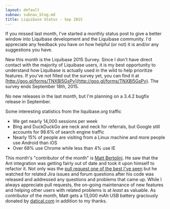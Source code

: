 ```yaml
---
layout: default
subnav: subnav_blog.md
title: Liquibase Status - Sep 2015
---
```


If you missed last month, I've started a monthly status post to give a better window into Liquibase development and the Liquibase community. I'd appreciate any feedback you have on how helpful (or not) it is and/or any suggestions you have.

New this month is the Liquibase 2015 Survey. Since I don't have direct contact with the majority of Liquibase users, it is my best opportunity to understand how Liquibase is actually used in the wild to help prioritize features.
If you've not filled out the survey yet, you can find it at [http://goo.gl/forms/TNXBl5GsPv](http://goo.gl/forms/TNXBl5GsPv). The survey ends September 18th, 2015.

No new releases in the last month, but I'm planning on a 3.4.2 bugfix release in September.

Some interesting statistics from the liquibase.org traffic

- We get nearly 14,000 sessions per week
- Bing and DuckDuckGo are neck and neck for referrals, but Google still accounts for 98.6% of search engine traffic
- Nearly 15% of people are visiting from a Linux machine and more people use Android than iOS
- Over 68% use Chrome while less than 4% use IE

This month's "contributor of the month" is [Matt Bertolini](https://github.com/mattbertolini). He saw that the Ant integration was getting fairly out of date and took it upon himself to refactor it.
Not only was the [pull request one of the best I've seen](https://github.com/liquibase/liquibase/pull/275) but he watched for related Jira issues and forum questions after his code was released and addressed any questions and problems that came up.
While I always appreciate pull requests, the on-going maintenance of new features and helping other users with related problems is at *least* as valuable. As contributor of the month, Matt gets a 13,000 mAh USB battery graciously donated by [datical.com](http://datical.com) in addition to my thanks.